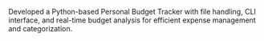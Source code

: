 Developed a Python-based Personal Budget Tracker with file handling, CLI interface,
and real-time budget analysis for efficient expense management and categorization.
